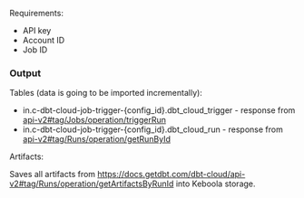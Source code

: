 Requirements:

 - API key
 - Account ID
 - Job ID

### Output

Tables (data is going to be imported incrementally):  
 - in.c-dbt-cloud-job-trigger-{config_id}.dbt_cloud_trigger - response from [api-v2#tag/Jobs/operation/triggerRun](https://docs.getdbt.com/dbt-cloud/api-v2#tag/Jobs/operation/triggerRun)
 - in.c-dbt-cloud-job-trigger-{config_id}.dbt_cloud_run - response from [api-v2#tag/Runs/operation/getRunById](https://docs.getdbt.com/dbt-cloud/api-v2#tag/Runs/operation/getRunById)

Artifacts:  

Saves all artifacts from https://docs.getdbt.com/dbt-cloud/api-v2#tag/Runs/operation/getArtifactsByRunId into Keboola storage.

